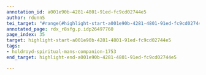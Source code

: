 ```yaml
---
annotation_id: a001e90b-4281-4801-91ed-fc9cd02744e5
author: rdunn5
tei_target: "#range(#highlight-start-a001e90b-4281-4801-91ed-fc9cd02744e5, #highlight-end-a001e90b-4281-4801-91ed-fc9cd02744e5)"
annotated_page: rdx_r8sfg.p.idp26497760
page_index: 35
target: highlight-start-a001e90b-4281-4801-91ed-fc9cd02744e5
tags:
- holdroyd-spiritual-mans-companion-1753
end_target: highlight-end-a001e90b-4281-4801-91ed-fc9cd02744e5

---
```

